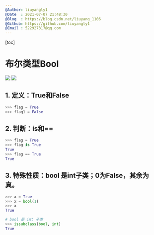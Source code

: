 ```yaml
---
@Author: liuyangly1
@Date  : 2021-07-07 21:48:30
@Blog  : https://blog.csdn.net/liuyang_1106
@Github: https://github.com/liuyangly1
@Email : 522927317@qq.com
---
```


[toc]

# 布尔类型Bool

[<img src="https://img.shields.io/badge/Github-%E8%AF%B7%E7%82%B9%E4%B8%AAStar%EF%BC%8C%E6%84%9F%E8%B0%A2%EF%BC%81-red" />](https://github.com/liuyangly1) [<img src="https://img.shields.io/badge/CSDN-%E8%AF%B7%E7%82%B9%E4%B8%80%E4%B8%AA%E5%85%B3%E6%B3%A8%EF%BC%8C%E6%84%9F%E8%B0%A2%EF%BC%81-brightgreen" />](https://blog.csdn.net/liuyang_1106)

## 1. 定义：True和False

```python
>>> flag = True 
>>> flag1 = False
```

## 2. 判断：is和==

```python
>>> flag = True
>>> flag is True
True
>>> flag == True
True
```

## 3. 特殊性质：bool 是int子类；0为False，其余为真。

```python
>>> x = True
>>> x = bool(1)
>>> x
True

# bool 是 int 子类
>>> issubclass(bool, int) 
True
```
